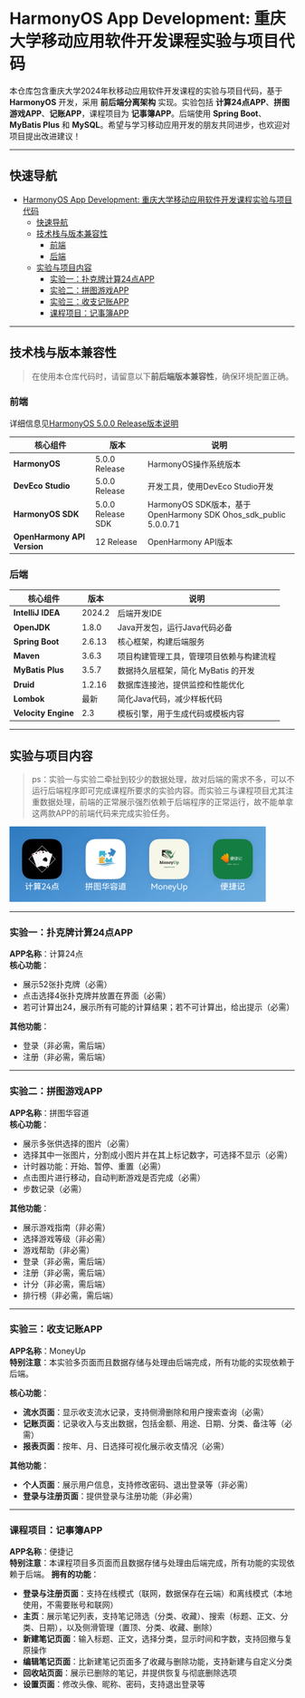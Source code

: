 # HarmonyOS App Development: 重庆大学移动应用软件开发课程实验与项目代码

本仓库包含重庆大学2024年秋移动应用软件开发课程的实验与项目代码，基于 **HarmonyOS** 开发，采用 **前后端分离架构** 实现。实验包括 **计算24点APP**、**拼图游戏APP**、**记账APP**，课程项目为 **记事簿APP**。后端使用 **Spring Boot**、**MyBatis Plus** 和 **MySQL**。希望与学习移动应用开发的朋友共同进步，也欢迎对项目提出改进建议！

---

## 快速导航

- [HarmonyOS App Development: 重庆大学移动应用软件开发课程实验与项目代码](#harmonyos-app-development-重庆大学移动应用软件开发课程实验与项目代码)
  - [快速导航](#快速导航)
  - [技术栈与版本兼容性](#技术栈与版本兼容性)
    - [前端](#前端)
    - [后端](#后端)
  - [实验与项目内容](#实验与项目内容)
    - [实验一：扑克牌计算24点APP](#实验一扑克牌计算24点app)
    - [实验二：拼图游戏APP](#实验二拼图游戏app)
    - [实验三：收支记账APP](#实验三收支记账app)
    - [课程项目：记事簿APP](#课程项目记事簿app)

---

## 技术栈与版本兼容性

> 在使用本仓库代码时，请留意以下**前后端版本兼容性**，确保环境配置正确。

### 前端

详细信息见[HarmonyOS 5.0.0 Release版本说明](https://developer.huawei.com/consumer/cn/doc/atomic-releases-V5/atomic-releasenotes-V5)

| 核心组件            | 版本                      | 说明                                |
| ------------------- | ------------------------ | --------------------------------- |
| **HarmonyOS**        | 5.0.0 Release             | HarmonyOS操作系统版本             |
| **DevEco Studio**    | 5.0.0 Release             | 开发工具，使用DevEco Studio开发   |
| **HarmonyOS SDK**    | 5.0.0 Release SDK         | HarmonyOS SDK版本，基于OpenHarmony SDK Ohos_sdk_public 5.0.0.71 |
| **OpenHarmony API Version** | 12 Release               | OpenHarmony API版本              |

### 后端

| 核心组件            | 版本                      | 说明                                |
| ------------------- | ------------------------ | --------------------------------- |
| **IntelliJ IDEA**    | 2024.2                    | 后端开发IDE                       |
| **OpenJDK**          | 1.8.0                     | Java开发包，运行Java代码必备       |
| **Spring Boot**      | 2.6.13                    | 核心框架，构建后端服务              |
| **Maven**            | 3.6.3                     | 项目构建管理工具，管理项目依赖与构建流程 |
| **MyBatis Plus**     | 3.5.7                     | 数据持久层框架，简化 MyBatis 的开发 |
| **Druid**            | 1.2.16                    | 数据库连接池，提供监控和性能优化   |
| **Lombok**           | 最新                       | 简化Java代码，减少样板代码         |
| **Velocity Engine**  | 2.3                       | 模板引擎，用于生成代码或模板内容   |

---

## 实验与项目内容

>ps：实验一与实验二牵扯到较少的数据处理，故对后端的需求不多，可以不运行后端程序即可完成课程所要求的实验内容。而实验三与课程项目尤其注重数据处理，前端的正常展示强烈依赖于后端程序的正常运行，故不能单拿这两款APP的前端代码来完成实验任务。

![四款APP展示](./app_logos.png)

---

### 实验一：扑克牌计算24点APP

**APP名称**：计算24点  
**核心功能**：

- 展示52张扑克牌（必需）
- 点击选择4张扑克牌并放置在界面（必需）
- 若可计算出24，展示所有可能的计算结果；若不可计算出，给出提示（必需）

**其他功能**：

- 登录（非必需，需后端）
- 注册（非必需，需后端）

---

### 实验二：拼图游戏APP

**APP名称**：拼图华容道  
**核心功能**：

- 展示多张供选择的图片（必需）
- 选择其中一张图片，分割成小图片并在其上标记数字，可选择不显示（必需）
- 计时器功能：开始、暂停、重置（必需）
- 点击图片进行移动，自动判断游戏是否完成（必需）
- 步数记录（必需）
  
**其他功能**：

- 展示游戏指南（非必需）
- 选择游戏等级（非必需）
- 游戏帮助（非必需）
- 登录（非必需，需后端）
- 注册（非必需，需后端）
- 计分（非必需，需后端）
- 排行榜（非必需，需后端）

---

### 实验三：收支记账APP

**APP名称**：MoneyUp  
**特别注意**：本实验多页面而且数据存储与处理由后端完成，所有功能的实现依赖于后端。

**核心功能**：

- **流水页面**：显示收支流水记录，支持侧滑删除和用户搜索查询（必需）
- **记账页面**：记录收入与支出数据，包括金额、用途、日期、分类、备注等（必需）
- **报表页面**：按年、月、日选择可视化展示收支情况（必需）

**其他功能**：

- **个人页面**：展示用户信息，支持修改密码、退出登录等（非必需）
- **登录与注册页面**：提供登录与注册功能（非必需）

---

### 课程项目：记事簿APP

**APP名称**：便捷记  
**特别注意**：本课程项目多页面而且数据存储与处理由后端完成，所有功能的实现依赖于后端。
**拥有的功能**：

- **登录与注册页面**：支持在线模式（联网，数据保存在云端）和离线模式（本地使用，不需要账号和联网）
- **主页**：展示笔记列表，支持笔记筛选（分类、收藏）、搜索（标题、正文、分类、日期），以及侧滑管理（置顶、分类、收藏、删除）
- **新建笔记页面**：输入标题、正文，选择分类，显示时间和字数，支持回撤与复原操作
- **编辑笔记页面**：比新建笔记页面多了收藏与删除功能，支持新建与自定义分类
- **回收站页面**：展示已删除的笔记，并提供恢复与彻底删除选项
- **设置页面**：修改头像、昵称、密码，支持退出登录等
